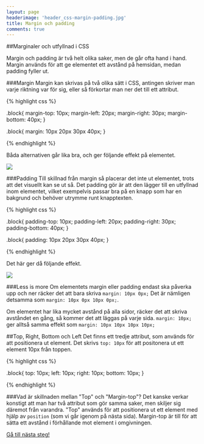 ```yaml
---
layout: page
headerimage: 'header_css-margin-padding.jpg'
title: Margin och padding
comments: true
---
```



##Marginaler och utfyllnad i CSS

<p class="preamble">Margin och padding är två helt olika saker, men de går ofta hand i hand. Margin används för att ge elementet ett avstånd på hemsidan, medan padding fyller ut.</p>

###Margin
Margin kan skrivas på två olika sätt i CSS, antingen skriver man varje riktning var för sig, eller så förkortar man ner det till ett attribut.

{% highlight css %}

.block{
  margin-top: 10px;
  margin-left: 20px;
  margin-right: 30px;
  margin-bottom: 40px;
}

.block{
  margin: 10px 20px 30px 40px;
}

{% endhighlight %}

Båda alternativen går lika bra, och ger följande effekt på elementet.

<img src="{{ site.url }}/assets/images/asset_css-margin.png"/> 



###Padding
Till skillnad från margin så placerar det inte ut elementet, trots att det visuellt kan se ut så. Det padding gör är att den lägger till en utfyllnad inom elementet, vilket  exempelvis passar bra på en knapp som har en bakgrund och behöver utrymme runt knapptexten.

{% highlight css %}

.block{
  padding-top: 10px;
  padding-left: 20px;
  padding-right: 30px;
  padding-bottom: 40px;
}

.block{
  padding: 10px 20px 30px 40px;
}

{% endhighlight %}

Det här ger då följande effekt.

<img src="{{ site.url }}/assets/images/asset_css-padding.png"/> 



###Less is more
Om elementets margin eller padding endast ska påverka upp och ner räcker det att bara skriva ``margin: 10px 0px;`` Det är nämligen detsamma som ``margin: 10px 0px 10px 0px;``.  

Om elementet har lika mycket avstånd på alla sidor, räcker det att skriva avståndet en gång, så kommer det att läggas på varje sida. ``margin: 10px;`` ger alltså samma effekt som ``margin: 10px 10px 10px 10px;``


##Top, Right, Bottom och Left
Det finns ett tredje attribut, som används för att positionera ut element. Det skrivs ``top: 10px`` för att positonera ut ett element 10px från toppen.

{% highlight css %}

.block{
  top: 10px;
  left: 10px;
  right: 10px;
  bottom: 10px;
}

{% endhighlight %}


###Vad är skillnaden mellan "Top" och "Margin-top"?
Det kanske verkar konstigt att man har två attribut som gör samma saker, men skiljer sig däremot från varandra. "Top" används för att positionera ut ett element med hjälp av ``position`` (som vi går igenom på nästa sida). Margin-top är till för att sätta ett avstånd i förhållande mot element i omgivningen.


<a class="btn btn-next" href="{{ site.url }}/webbdesign/css-positionering">Gå till nästa steg!</a>
